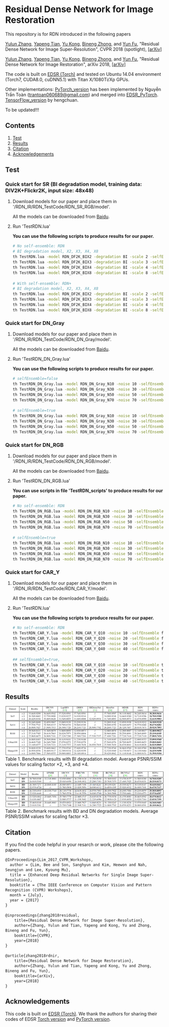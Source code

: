 # Residual Dense Network for Image Restoration
This repository is for RDN introduced in the following papers

[Yulun Zhang](http://yulunzhang.com/), [Yapeng Tian](http://yapengtian.org/), [Yu Kong](http://www1.ece.neu.edu/~yukong/), [Bineng Zhong](https://scholar.google.de/citations?user=hvRBydsAAAAJ&hl=en), and [Yun Fu](http://www1.ece.neu.edu/~yunfu/), "Residual Dense Network for Image Super-Resolution", CVPR 2018 (spotlight), [[arXiv]](https://arxiv.org/abs/1802.08797) 

[Yulun Zhang](http://yulunzhang.com/), [Yapeng Tian](http://yapengtian.org/), [Yu Kong](http://www1.ece.neu.edu/~yukong/), [Bineng Zhong](https://scholar.google.de/citations?user=hvRBydsAAAAJ&hl=en), and [Yun Fu](http://www1.ece.neu.edu/~yunfu/), "Residual Dense Network for Image Restoration", arXiv 2018, [[arXiv]](https://arxiv.org/abs/1812.10477) 


The code is built on [EDSR (Torch)](https://github.com/LimBee/NTIRE2017) and tested on Ubuntu 14.04 environment (Torch7, CUDA8.0, cuDNN5.1) with Titan X/1080Ti/Xp GPUs.

Other implementations: [PyTorch_version](https://github.com/thstkdgus35/EDSR-PyTorch) has been implemented by Nguyễn Trần Toàn (trantoan060689@gmail.com) and merged into [EDSR_PyTorch](https://github.com/thstkdgus35/EDSR-PyTorch). [TensorFlow_version](https://github.com/hengchuan/RDN-TensorFlow) by hengchuan.

To be updated!!!

## Contents
1. [Test](#test)
2. [Results](#results)
3. [Citation](#citation)
4. [Acknowledgements](#acknowledgements)

## Test
### Quick start for SR (BI degradation model, training data: DIV2K+Flickr2K, input size: 48x48)
1. Download models for our paper and place them in '/RDN_IR/RDN_TestCode/RDN_SR_RGB/model'.

    All the models can be downloaded from [Baidu](https://pan.baidu.com/s/1Qj0QAMFBT9VTSzRqQyjrKQ).

2. Run 'TestRDN.lua'

    **You can use the following scripts to produce results for our paper.**

    ```bash
    # No self-ensemble: RDN
    # BI degradation model, X2, X3, X4, X8
    th TestRDN.lua -model RDN_DF2K_BIX2 -degradation BI -scale 2 -selfEnsemble false -dataset Set5
    th TestRDN.lua -model RDN_DF2K_BIX3 -degradation BI -scale 3 -selfEnsemble false -dataset Set5
    th TestRDN.lua -model RDN_DF2K_BIX4 -degradation BI -scale 4 -selfEnsemble false -dataset Set5
    th TestRDN.lua -model RDN_DF2K_BIX8 -degradation BI -scale 8 -selfEnsemble false -dataset Set5

    # With self-ensemble: RDN+
    # BI degradation model, X2, X3, X4, X8
    th TestRDN.lua -model RDN_DF2K_BIX2 -degradation BI -scale 2 -selfEnsemble true -dataset Set5
    th TestRDN.lua -model RDN_DF2K_BIX3 -degradation BI -scale 3 -selfEnsemble true -dataset Set5
    th TestRDN.lua -model RDN_DF2K_BIX4 -degradation BI -scale 4 -selfEnsemble true -dataset Set5
    th TestRDN.lua -model RDN_DF2K_BIX8 -degradation BI -scale 8 -selfEnsemble true -dataset Set5
    ```
### Quick start for DN_Gray
1. Download models for our paper and place them in '/RDN_IR/RDN_TestCode/RDN_DN_Gray/model'.

    All the models can be downloaded from [Baidu]().

2. Run 'TestRDN_DN_Gray.lua'

    **You can use the following scripts to produce results for our paper.**

    ```bash
    # selfEnsemble=false
    th TestRDN_DN_Gray.lua -model RDN_DN_Gray_N10 -noise 10 -selfEnsemble false -dataset Kodak24 
    th TestRDN_DN_Gray.lua -model RDN_DN_Gray_N30 -noise 30 -selfEnsemble false -dataset Kodak24 
    th TestRDN_DN_Gray.lua -model RDN_DN_Gray_N50 -noise 50 -selfEnsemble false -dataset Kodak24 
    th TestRDN_DN_Gray.lua -model RDN_DN_Gray_N70 -noise 70 -selfEnsemble false -dataset Kodak24 

    # selfEnsemble=true
    th TestRDN_DN_Gray.lua -model RDN_DN_Gray_N10 -noise 10 -selfEnsemble true -dataset Kodak24 
    th TestRDN_DN_Gray.lua -model RDN_DN_Gray_N30 -noise 30 -selfEnsemble true -dataset Kodak24 
    th TestRDN_DN_Gray.lua -model RDN_DN_Gray_N50 -noise 50 -selfEnsemble true -dataset Kodak24 
    th TestRDN_DN_Gray.lua -model RDN_DN_Gray_N70 -noise 70 -selfEnsemble true -dataset Kodak24 
    ```
### Quick start for DN_RGB
1. Download models for our paper and place them in '/RDN_IR/RDN_TestCode/RDN_DN_RGB/model'.

    All the models can be downloaded from [Baidu]().

2. Run 'TestRDN_DN_RGB.lua'

    **You can use scripts in file 'TestRDN_scripts' to produce results for our paper.**

    ```bash
    # No self-ensemble: RDN
    th TestRDN_DN_RGB.lua -model RDN_DN_RGB_N10 -noise 10 -selfEnsemble false -dataset Kodak24 
    th TestRDN_DN_RGB.lua -model RDN_DN_RGB_N30 -noise 30 -selfEnsemble false -dataset Kodak24 
    th TestRDN_DN_RGB.lua -model RDN_DN_RGB_N50 -noise 50 -selfEnsemble false -dataset Kodak24 
    th TestRDN_DN_RGB.lua -model RDN_DN_RGB_N70 -noise 70 -selfEnsemble false -dataset Kodak24 

    # selfEnsemble=true
    th TestRDN_DN_RGB.lua -model RDN_DN_RGB_N10 -noise 10 -selfEnsemble true -dataset Kodak24 
    th TestRDN_DN_RGB.lua -model RDN_DN_RGB_N30 -noise 30 -selfEnsemble true -dataset Kodak24 
    th TestRDN_DN_RGB.lua -model RDN_DN_RGB_N50 -noise 50 -selfEnsemble true -dataset Kodak24 
    th TestRDN_DN_RGB.lua -model RDN_DN_RGB_N70 -noise 70 -selfEnsemble true -dataset Kodak24 
    ```
### Quick start for CAR_Y
1. Download models for our paper and place them in '/RDN_IR/RDN_TestCode/RDN_CAR_Y/model'.

    All the models can be downloaded from [Baidu]().

2. Run 'TestRDN.lua'

    **You can use the following scripts to produce results for our paper.**

    ```bash
    # No self-ensemble: RDN
    th TestRDN_CAR_Y.lua -model RDN_CAR_Y_Q10 -noise 10 -selfEnsemble false -dataset Classic5
    th TestRDN_CAR_Y.lua -model RDN_CAR_Y_Q20 -noise 20 -selfEnsemble false -dataset Classic5
    th TestRDN_CAR_Y.lua -model RDN_CAR_Y_Q30 -noise 30 -selfEnsemble false -dataset Classic5
    th TestRDN_CAR_Y.lua -model RDN_CAR_Y_Q40 -noise 40 -selfEnsemble false -dataset Classic5

    ## selfEnsemble=true,
    th TestRDN_CAR_Y.lua -model RDN_CAR_Y_Q10 -noise 10 -selfEnsemble true -dataset Classic5
    th TestRDN_CAR_Y.lua -model RDN_CAR_Y_Q20 -noise 20 -selfEnsemble true -dataset Classic5
    th TestRDN_CAR_Y.lua -model RDN_CAR_Y_Q30 -noise 30 -selfEnsemble true -dataset Classic5
    th TestRDN_CAR_Y.lua -model RDN_CAR_Y_Q40 -noise 40 -selfEnsemble true -dataset Classic5
    ```

## Results
![PSNR_SSIM_BI](/Figs/PSNR_SSIM_BI.png)
Table 1. Benchmark results with BI degradation model. Average PSNR/SSIM values for scaling factor ×2, ×3, and ×4.

![PSNR_SSIM_BD_DN](/Figs/PSNR_SSIM_BD_DN.png)
Table 2. Benchmark results with BD and DN degradation models. Average PSNR/SSIM values for scaling factor ×3.

## Citation
If you find the code helpful in your resarch or work, please cite the following papers.
```
@InProceedings{Lim_2017_CVPR_Workshops,
  author = {Lim, Bee and Son, Sanghyun and Kim, Heewon and Nah, Seungjun and Lee, Kyoung Mu},
  title = {Enhanced Deep Residual Networks for Single Image Super-Resolution},
  booktitle = {The IEEE Conference on Computer Vision and Pattern Recognition (CVPR) Workshops},
  month = {July},
  year = {2017}
}

@inproceedings{zhang2018residual,
    title={Residual Dense Network for Image Super-Resolution},
    author={Zhang, Yulun and Tian, Yapeng and Kong, Yu and Zhong, Bineng and Fu, Yun},
    booktitle={CVPR},
    year={2018}
}

@article{zhang2018rdnir,
    title={Residual Dense Network for Image Restoration},
    author={Zhang, Yulun and Tian, Yapeng and Kong, Yu and Zhong, Bineng and Fu, Yun},
    booktitle={arXiv},
    year={2018}
}

```
## Acknowledgements
This code is built on [EDSR (Torch)](https://github.com/LimBee/NTIRE2017). We thank the authors for sharing their codes of EDSR [Torch version](https://github.com/LimBee/NTIRE2017) and [PyTorch version](https://github.com/thstkdgus35/EDSR-PyTorch).
